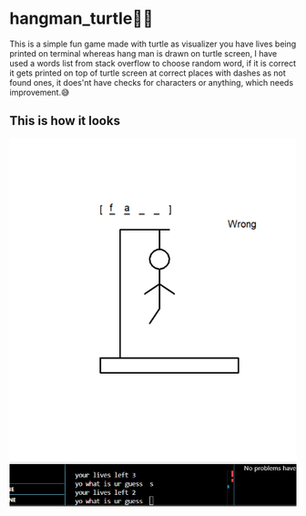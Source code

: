 # hangman_turtle🎨🐢

This is a simple fun game made with turtle as visualizer you have lives being printed on terminal whereas hang man is drawn on turtle screen, I have used a words list from stack overflow to choose random word, if it is correct it gets printed on top of turtle screen at correct places with dashes as not found ones, it does'nt have checks for characters or anything, which needs improvement.😅

## This is how it looks 

!["hangman"](hangman.png)
